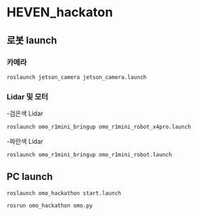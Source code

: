 # HEVEN_hackaton

## 로봇 launch

### 카메라

```bash
roslaunch jetson_camera jetson_camera.launch
```

### Lidar 및 모터

-검은색 Lidar

```bash
roslaunch omo_r1mini_bringup omo_r1mini_robot_x4pro.launch
```

-파란색 Lidar

```bash
roslaunch omo_r1mini_bringup omo_r1mini_robot.launch
```


## PC launch

```bash
roslaunch omo_hackathon start.launch
```

```bash
rosrun omo_hackathon omo.py
```
